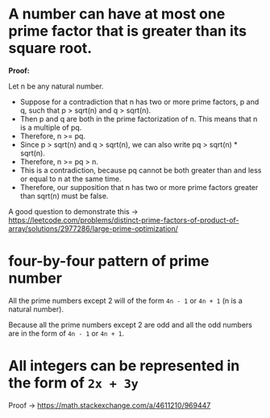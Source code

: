 # A number can have at most one prime factor that is greater than its square root.

**Proof:**

Let n be any natural number.

- Suppose for a contradiction that n has two or more prime factors, p and q, such that p > sqrt(n) and q > sqrt(n).
- Then p and q are both in the prime factorization of n. This means that n is a multiple of pq.
- Therefore, n >= pq.
- Since p > sqrt(n) and q > sqrt(n), we can also write pq > sqrt(n) * sqrt(n).
- Therefore, n >= pq > n.
- This is a contradiction, because pq cannot be both greater than and less or equal to n at the same time.
- Therefore, our supposition that n has two or more prime factors greater than sqrt(n) must be false.
  
A good question to demonstrate this -> https://leetcode.com/problems/distinct-prime-factors-of-product-of-array/solutions/2977286/large-prime-optimization/

# four-by-four pattern of prime number

All the prime numbers except 2 will of the form `4n - 1` or `4n + 1` (n is a natural number).

Because all the prime numbers except 2 are odd and all the odd numbers are in the form of `4n - 1` or `4n + 1`.


# All integers can be represented in the form of `2x + 3y`

Proof -> https://math.stackexchange.com/a/4611210/969447
